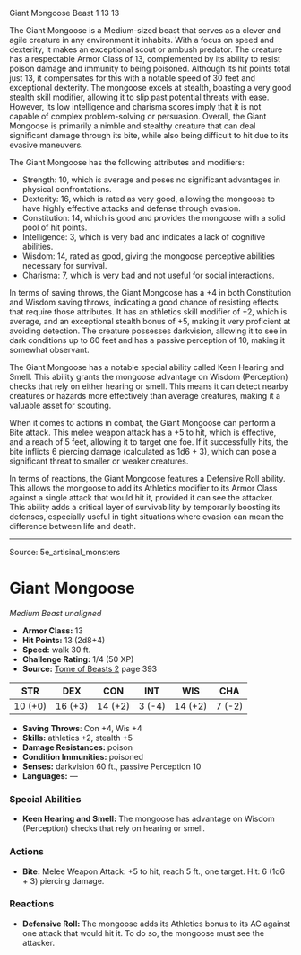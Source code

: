 <MonsterName/>Giant Mongoose</MonsterName>
<CreatureType/>Beast</CreatureType>
<CR/>1</CR>
<AC/>13</AC>
<HP/>13</HP>
<summary>The Giant Mongoose is a Medium-sized beast that serves as a clever and agile creature in any environment it inhabits. With a focus on speed and dexterity, it makes an exceptional scout or ambush predator. The creature has a respectable Armor Class of 13, complemented by its ability to resist poison damage and immunity to being poisoned. Although its hit points total just 13, it compensates for this with a notable speed of 30 feet and exceptional dexterity. The mongoose excels at stealth, boasting a very good stealth skill modifier, allowing it to slip past potential threats with ease. However, its low intelligence and charisma scores imply that it is not capable of complex problem-solving or persuasion. Overall, the Giant Mongoose is primarily a nimble and stealthy creature that can deal significant damage through its bite, while also being difficult to hit due to its evasive maneuvers.</summary>

<detail>

The Giant Mongoose has the following attributes and modifiers: 

- Strength: 10, which is average and poses no significant advantages in physical confrontations.
- Dexterity: 16, which is rated as very good, allowing the mongoose to have highly effective attacks and defense through evasion.
- Constitution: 14, which is good and provides the mongoose with a solid pool of hit points.
- Intelligence: 3, which is very bad and indicates a lack of cognitive abilities.
- Wisdom: 14, rated as good, giving the mongoose perceptive abilities necessary for survival.
- Charisma: 7, which is very bad and not useful for social interactions.

In terms of saving throws, the Giant Mongoose has a +4 in both Constitution and Wisdom saving throws, indicating a good chance of resisting effects that require those attributes. It has an athletics skill modifier of +2, which is average, and an exceptional stealth bonus of +5, making it very proficient at avoiding detection. The creature possesses darkvision, allowing it to see in dark conditions up to 60 feet and has a passive perception of 10, making it somewhat observant.

The Giant Mongoose has a notable special ability called Keen Hearing and Smell. This ability grants the mongoose advantage on Wisdom (Perception) checks that rely on either hearing or smell. This means it can detect nearby creatures or hazards more effectively than average creatures, making it a valuable asset for scouting.

When it comes to actions in combat, the Giant Mongoose can perform a Bite attack. This melee weapon attack has a +5 to hit, which is effective, and a reach of 5 feet, allowing it to target one foe. If it successfully hits, the bite inflicts 6 piercing damage (calculated as 1d6 + 3), which can pose a significant threat to smaller or weaker creatures.

In terms of reactions, the Giant Mongoose features a Defensive Roll ability. This allows the mongoose to add its Athletics modifier to its Armor Class against a single attack that would hit it, provided it can see the attacker. This ability adds a critical layer of survivability by temporarily boosting its defenses, especially useful in tight situations where evasion can mean the difference between life and death.</detail>



---

Source: 5e_artisinal_monsters

# Giant Mongoose

*Medium* *Beast* *unaligned*

- **Armor Class:** 13
- **Hit Points:** 13 (2d8+4)
- **Speed:** walk 30 ft.
- **Challenge Rating:** 1/4 (50 XP)
- **Source:** [Tome of Beasts 2](https://koboldpress.com/kpstore/product/tome-of-beasts-2-for-5th-edition) page 393

| STR | DEX | CON | INT | WIS | CHA |
| --- | --- | --- | --- | --- | --- |
| 10 (+0) | 16 (+3) | 14 (+2) | 3 (-4) | 14 (+2) | 7 (-2) |

- **Saving Throws**: Con +4, Wis +4
- **Skills:** athletics +2, stealth +5
- **Damage Resistances:** poison
- **Condition Immunities:** poisoned
- **Senses:** darkvision 60 ft., passive Perception 10
- **Languages:** —

### Special Abilities

- **Keen Hearing and Smell:** The mongoose has advantage on Wisdom (Perception) checks that rely on hearing or smell.

### Actions

- **Bite:** Melee Weapon Attack: +5 to hit, reach 5 ft., one target. Hit: 6 (1d6 + 3) piercing damage.

### Reactions

- **Defensive Roll:** The mongoose adds its Athletics bonus to its AC against one attack that would hit it. To do so, the mongoose must see the attacker.




